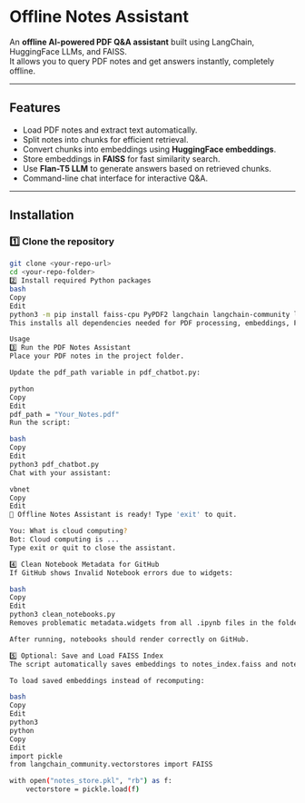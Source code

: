 # Offline Notes Assistant

An **offline AI-powered PDF Q&A assistant** built using LangChain, HuggingFace LLMs, and FAISS.  
It allows you to query PDF notes and get answers instantly, completely offline.

---

## Features

- Load PDF notes and extract text automatically.
- Split notes into chunks for efficient retrieval.
- Convert chunks into embeddings using **HuggingFace embeddings**.
- Store embeddings in **FAISS** for fast similarity search.
- Use **Flan-T5 LLM** to generate answers based on retrieved chunks.
- Command-line chat interface for interactive Q&A.

---

## Installation

### 1️⃣ Clone the repository

```bash
git clone <your-repo-url>
cd <your-repo-folder>
2️⃣ Install required Python packages
bash
Copy
Edit
python3 -m pip install faiss-cpu PyPDF2 langchain langchain-community langchain-huggingface transformers
This installs all dependencies needed for PDF processing, embeddings, FAISS, and the LLM.

Usage
3️⃣ Run the PDF Notes Assistant
Place your PDF notes in the project folder.

Update the pdf_path variable in pdf_chatbot.py:

python
Copy
Edit
pdf_path = "Your_Notes.pdf"
Run the script:

bash
Copy
Edit
python3 pdf_chatbot.py
Chat with your assistant:

vbnet
Copy
Edit
📘 Offline Notes Assistant is ready! Type 'exit' to quit.

You: What is cloud computing?
Bot: Cloud computing is ...
Type exit or quit to close the assistant.

4️⃣ Clean Notebook Metadata for GitHub
If GitHub shows Invalid Notebook errors due to widgets:

bash
Copy
Edit
python3 clean_notebooks.py
Removes problematic metadata.widgets from all .ipynb files in the folder.

After running, notebooks should render correctly on GitHub.

5️⃣ Optional: Save and Load FAISS Index
The script automatically saves embeddings to notes_index.faiss and notes_store.pkl.

To load saved embeddings instead of recomputing:

bash
Copy
Edit
python3
python
Copy
Edit
import pickle
from langchain_community.vectorstores import FAISS

with open("notes_store.pkl", "rb") as f:
    vectorstore = pickle.load(f)
